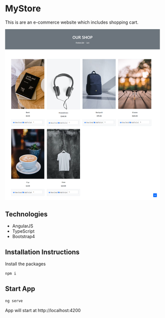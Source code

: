 # MyStore

This is are an e-commerce website which includes shopping cart.

!['migrate database'](./demo.png)

## Technologies

- AngularJS
- TypeScript
- Bootstrap4

## Installation Instructions

Install the packages

```bash
npm i
```

## Start App

```bash
ng serve
```
App will start at http://localhost:4200

